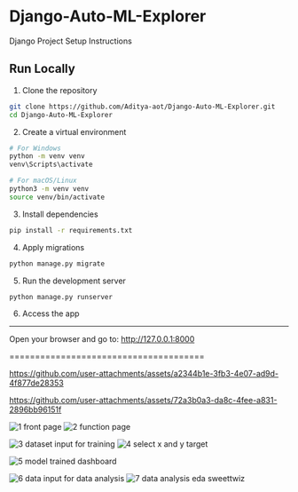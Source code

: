 # Django-Auto-ML-Explorer

Django Project Setup Instructions


## Run Locally

1. Clone the repository

```bash
git clone https://github.com/Aditya-aot/Django-Auto-ML-Explorer.git
cd Django-Auto-ML-Explorer
```

2. Create a virtual environment

```bash
# For Windows
python -m venv venv
venv\Scripts\activate
```
```bash
# For macOS/Linux
python3 -m venv venv
source venv/bin/activate
```

3. Install dependencies

```bash
pip install -r requirements.txt
```

4. Apply migrations

```bash
python manage.py migrate
```

5. Run the development server

```bash
python manage.py runserver
```

6. Access the app
------------------

Open your browser and go to: http://127.0.0.1:8000

======================================



https://github.com/user-attachments/assets/a2344b1e-3fb3-4e07-ad9d-4f877de28353


https://github.com/user-attachments/assets/72a3b0a3-da8c-4fee-a831-2896bb96151f



![1 front page](https://github.com/user-attachments/assets/942fe991-a95b-42d5-9e80-7ccf0fcd9fa8)
![2 function page](https://github.com/user-attachments/assets/80888184-8ecf-4437-9ff5-b389e1648995)

![3 dataset input for training](https://github.com/user-attachments/assets/f68d1596-766e-498d-aa30-0b9da4068632)
![4 select x and y target](https://github.com/user-attachments/assets/04685ad8-0342-4cdc-be21-3602e059885d)

![5 model trained dashboard](https://github.com/user-attachments/assets/cdd817fc-0403-4793-b76e-40b0553859e3)


![6 data input for data analysis](https://github.com/user-attachments/assets/789afc39-731f-4a52-8b7e-802ffbe5e5e1)
![7 data analysis eda sweettwiz](https://github.com/user-attachments/assets/d3f10dbe-7a69-4d3b-a622-ac8aad98552a)
